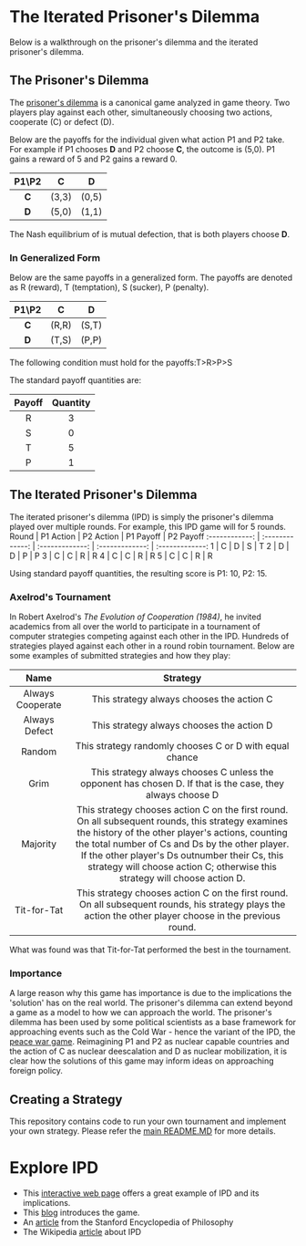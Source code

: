 # The Iterated Prisoner's Dilemma
Below is a walkthrough on the prisoner's dilemma and the iterated prisoner's dilemma.

## The Prisoner's Dilemma
The [prisoner's dilemma](https://en.wikipedia.org/wiki/Prisoner%27s_dilemma) is a canonical game analyzed in game theory. Two players play against each other, simultaneously choosing two actions, cooperate (C) or defect (D).

Below are the payoffs for the individual given what action P1 and P2 take. For example if P1 chooses **D** and P2 choose **C**, the outcome is (5,0). P1 gains a reward of 5 and P2 gains a reward 0.

P1\P2 | C | D
:-------: | :------------: | :-------------:
**C** | (3,3) | (0,5)
**D** | (5,0) | (1,1)

The Nash equilibrium of is mutual defection, that is both players choose **D**.

### In Generalized Form
Below are the same payoffs in a generalized form. The payoffs are denoted as R (reward), T (temptation), S (sucker), P (penalty).

P1\P2 | C | D
:-------: | :------------: | :-------------:
**C** | (R,R) | (S,T)
**D** | (T,S) | (P,P)

The following condition must hold for the payoffs:T>R>P>S

The standard payoff quantities are:

Payoff | Quantity
:-------: | :------------: 
R | 3
S | 0
T | 5
P | 1

## The Iterated Prisoner's Dilemma
The iterated prisoner's dilemma (IPD) is simply the prisoner's dilemma played over multiple rounds. For example, this IPD game will for 5 rounds.
Round | P1 Action | P2 Action | P1 Payoff | P2 Payoff
:------------: | :-------------: | :-------------: | :-------------: | :-------------:
1 | C | D | S | T 
2 | D | D | P | P
3 | C | C | R | R
4 | C | C | R | R
5 | C | C | R | R

Using standard payoff quantities, the resulting score is P1: 10, P2: 15.

### Axelrod's Tournament
In Robert Axelrod's *The Evolution of Cooperation (1984)*, he invited academics from all over the world to participate in a tournament of computer strategies competing against each other in the IPD. Hundreds of strategies played against each other in a round robin tournament. Below are some examples of submitted strategies and how they play:

Name | Strategy
:-------: | :------------: 
Always Cooperate | This strategy always chooses the action C
Always Defect | This strategy always chooses the action D
Random | This strategy randomly chooses C or D with equal chance
Grim | This strategy always chooses C unless the opponent has chosen D. If that is the case, they always choose D
Majority | This strategy chooses action C on the first round. On all subsequent rounds, this strategy examines the history of the other player's actions, counting the total number of Cs and Ds by the other player. If the other player's Ds outnumber their Cs, this strategy will choose action C; otherwise this strategy will choose action D.
Tit-for-Tat | This strategy chooses action C on the first round. On all subsequent rounds, his strategy plays the action the other player choose in the previous round.

What was found was that Tit-for-Tat performed the best in the tournament.

### Importance
A large reason why this game has importance is due to the implications the 'solution' has on the real world. The prisoner's dilemma can extend beyond a game as a model to how we can approach the world. The prisoner's dilemma has been used by some political scientists as a base framework for approaching events such as the Cold War - hence the variant of the IPD, the [peace war game](https://en.wikipedia.org/wiki/Peace_war_game). Reimagining P1 and P2 as nuclear capable countries and the action of C as nuclear deescalation and D as nuclear mobilization, it is clear how the solutions of this game may inform ideas on approaching foreign policy.

## Creating a Strategy
This repository contains code to run your own tournament and implement your own strategy. Please refer the [main README.MD](https://github.com/saheethao/CODERS-IPD/blob/main/README.MD) for more details.

# Explore IPD
- This [interactive web page](https://ncase.me/polygons/) offers a great example of IPD and its implications.
- This [blog](https://webupon.com/blog/iterated-prisoners-dilemma-game/) introduces the game.
- An [article](https://plato.stanford.edu/entries/prisoner-dilemma/) from the Stanford Encyclopedia of Philosophy
- The Wikipedia [article](https://en.wikipedia.org/wiki/Prisoner%27s_dilemma) about IPD